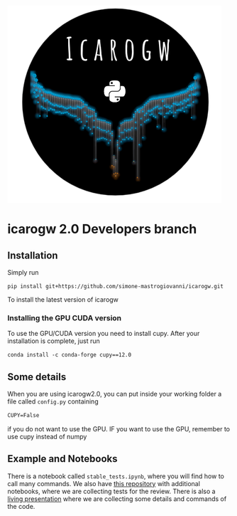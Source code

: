 ![icarogw2.0](/docs/logo.png)

# icarogw 2.0 Developers branch

## Installation

Simply run

```
pip install git+https://github.com/simone-mastrogiovanni/icarogw.git
```

To install the latest version of icarogw


### Installing the GPU CUDA version

To use the GPU/CUDA version you need to install cupy. After your installation is complete, just run

```
conda install -c conda-forge cupy==12.0
```

## Some details

When you are using icarogw2.0, you can put inside your working folder a file called `config.py` containing

```latex
CUPY=False
```

if you do not want to use the GPU. IF you want to use the GPU, remember to use cupy instead of numpy

## Example and Notebooks

There is a notebook called `stable_tests.ipynb`, where you will find how to call many commands. We also have [this repository](https://git.ligo.org/simone.mastrogiovanni/icarogw_catalog_tests) with additional notebooks, where we are collecting tests for the review. There is also a [living presentation](https://docs.google.com/presentation/d/14OgAo1Uj7NvnIGRfVTWMYJ7JDebn9Ns5ex6EIGPlbj4/edit?usp=sharing) where we are collecting some details and commands of the code.
